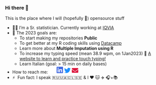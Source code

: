 ### Hi there 👋

This is the place where I will (hopefully :rofl:) opensource stuff 

- 👩‍💻 I’m a Sr. statistician. Currently working at [IQVIA](https://www.iqvia.com/)
- 🌱 The 2023 goals are:
  - To start making my repositories **Public**
  - To get better at my R coding skills using [Datacamp](https://www.datacamp.com/) 
  - Learn more about **Multiple Imputation using R**
  - To increase my typing speed (mean 38.9 wpm, on 1Jan2023) 🙈 [A website to learn and practice touch typing!](https://www.keybr.com/) 
  - Learn Italian (goal: > 15 min on daily bases) 
- How to reach me: 
<a href="https://github.com/leynu"><img src="https://github.com/leynu/Feb22_myfun/blob/master/fig/github.png?raw=true" alt="Leyla Nunez | Twitter" width="21px"/></a> 
<a href="https://www.linkedin.com/in/leynu/"><img src="https://github.com/leynu/Feb22_myfun/blob/master/fig/linkedin.png?raw=true" alt="Leyla Nunez | Twitter" width="21px"/></a>
<a href="https://twitter.com/leynu_"><img src="https://github.com/leynu/Feb22_myfun/blob/master/fig/twitter.png?raw=true" alt="Leyla Nunez | Twitter" width="21px"/></a>
<a href="mailto:leynu0210@gmail.com"><img src="https://github.com/leynu/Feb22_myfun/blob/master/fig/envelope.png?raw=true" alt="Leyla Nunez | Twitter" width="21px"/></a>
- ⚡ &nbsp;Fun fact: I speak 🇷🇺🇺🇦🇨🇱🇸🇪 & I :heart: 🐱 ✈️ 🎧+📚 

<!--
**leynu/leynu** is a ✨ _special_ ✨ repository because its `README.md` (this file) appears on your GitHub profile.

Here are some ideas to get you started:

- 🔭 I’m currently working on ...
- 🌱 I’m currently learning ...
- 👯 I’m looking to collaborate on ...
- 🤔 I’m looking for help with ...
- 💬 Ask me about ..
- 📫 How to reach me: ...
- 😄 Pronouns: ...
- ⚡ Fun fact: ...
-->

